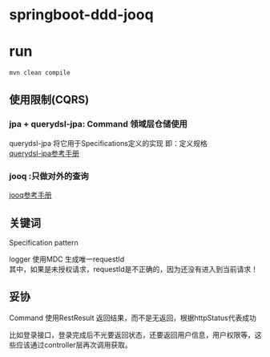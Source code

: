 # springboot-ddd-jooq

# run 
```
mvn clean compile
```

## 使用限制(CQRS)
### jpa + querydsl-jpa: Command 领域层仓储使用

querydsl-jpa 将它用于Specifications定义的实现 即：定义规格<br/>
[querydsl-jpa参考手册](https://github.com/querydsl/querydsl/tree/master/querydsl-jpa)

### jooq :只做对外的查询
[jooq参考手册](https://www.jooq.org/doc/3.12/manual-single-page/)


## 关键词
Specification pattern  

logger 使用MDC 生成唯一requestId<br/>
其中，如果是未授权请求，requestId是不正确的，因为还没有进入到当前请求！

## 妥协
Command 使用RestResult 返回结果，而不是无返回，根据httpStatus代表成功

比如登录接口，登录完成后不光要返回状态，还要返回用户信息，用户权限等，这些应该通过controller层再次调用获取。
